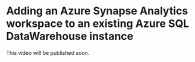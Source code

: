 # Adding an Azure Synapse Analytics workspace to an existing Azure SQL DataWarehouse instance

This video will be published soon.
